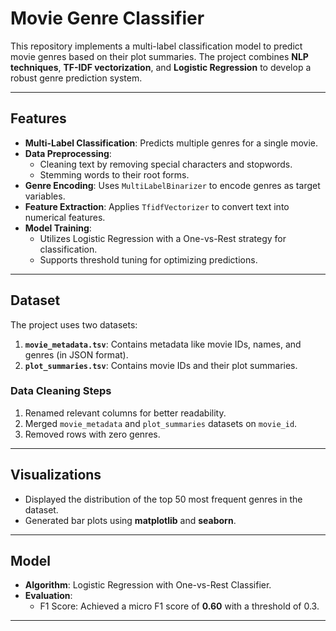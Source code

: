 # Movie Genre Classifier

This repository implements a multi-label classification model to predict movie genres based on their plot summaries. The project combines **NLP techniques**, **TF-IDF vectorization**, and **Logistic Regression** to develop a robust genre prediction system.

---

## Features
- **Multi-Label Classification**: Predicts multiple genres for a single movie.
- **Data Preprocessing**:
  - Cleaning text by removing special characters and stopwords.
  - Stemming words to their root forms.
- **Genre Encoding**: Uses `MultiLabelBinarizer` to encode genres as target variables.
- **Feature Extraction**: Applies `TfidfVectorizer` to convert text into numerical features.
- **Model Training**:
  - Utilizes Logistic Regression with a One-vs-Rest strategy for classification.
  - Supports threshold tuning for optimizing predictions.

---

## Dataset

The project uses two datasets:
1. **`movie_metadata.tsv`**: Contains metadata like movie IDs, names, and genres (in JSON format).
2. **`plot_summaries.tsv`**: Contains movie IDs and their plot summaries.

### Data Cleaning Steps
1. Renamed relevant columns for better readability.
2. Merged `movie_metadata` and `plot_summaries` datasets on `movie_id`.
3. Removed rows with zero genres.

---

## Visualizations

- Displayed the distribution of the top 50 most frequent genres in the dataset.
- Generated bar plots using **matplotlib** and **seaborn**.

---

## Model

- **Algorithm**: Logistic Regression with One-vs-Rest Classifier.
- **Evaluation**:
  - F1 Score: Achieved a micro F1 score of **0.60** with a threshold of 0.3.

---

